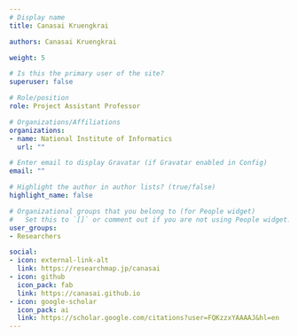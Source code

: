 ```yaml
---
# Display name
title: Canasai Kruengkrai

authors: Canasai Kruengkrai

weight: 5

# Is this the primary user of the site?
superuser: false

# Role/position
role: Project Assistant Professor

# Organizations/Affiliations
organizations:
- name: National Institute of Informatics
  url: ""

# Enter email to display Gravatar (if Gravatar enabled in Config)
email: ""

# Highlight the author in author lists? (true/false)
highlight_name: false

# Organizational groups that you belong to (for People widget)
#   Set this to `[]` or comment out if you are not using People widget.
user_groups:
- Researchers

social:
- icon: external-link-alt
  link: https://researchmap.jp/canasai
- icon: github
  icon_pack: fab
  link: https://canasai.github.io
- icon: google-scholar
  icon_pack: ai
  link: https://scholar.google.com/citations?user=FQKzzxYAAAAJ&hl=en
---
```

